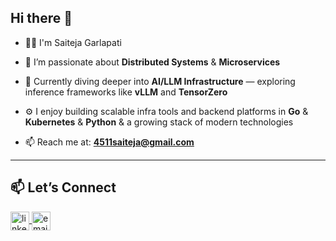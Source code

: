 ## Hi there 👋

- 👨‍💻 I'm Saiteja Garlapati

- 🌱 I’m passionate about **Distributed Systems** & **Microservices**
  
- 🤖 Currently diving deeper into **AI/LLM Infrastructure** — exploring inference frameworks like **vLLM** and **TensorZero**
  
- ⚙️ I enjoy building scalable infra tools and backend platforms in **Go** & **Kubernetes** & **Python** & a growing stack of modern technologies

- 📫 Reach me at: **4511saiteja@gmail.com**

---

## 📫 Let’s Connect

<p align="left">
  <a href="https://www.linkedin.com/in/garlapati-saiteja-0aa052189/" target="blank">
    <img align="center" src="https://cdn.jsdelivr.net/gh/devicons/devicon/icons/linkedin/linkedin-original.svg" alt="linkedin" height="30" width="30" />
  </a>
  <a href="mailto:4511saiteja@gmail.com" target="blank">
    <img align="center" src="https://upload.wikimedia.org/wikipedia/commons/4/4e/Gmail_Icon.png" alt="email" height="30" width="30" />
  </a>
</p>
